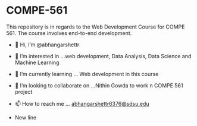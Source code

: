 # COMPE-561

This repository is in regards to the Web Development Course for COMPE 561. The course involves end-to-end development.

- 👋 Hi, I’m @abhangarshettr

- 👀 I’m interested in ...web development, Data Analysis, Data Science and Machine Learning

- 🌱 I’m currently learning ... Web development in this course

- 💞️ I’m looking to collaborate on ...Nithin Gowda to work n COMPE 561 project

- 📫 How to reach me ... abhangarshettr6376@sdsu.edu

- New line